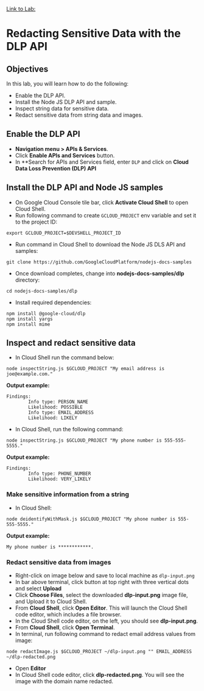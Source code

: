 [Link to Lab:](https://www.cloudskillsboost.google/paths/15/course_templates/88/labs/483865)

# Redacting Sensitive Data with the DLP API

## Objectives
In this lab, you will learn how to do the following:
- Enable the DLP API.
- Install the Node JS DLP API and sample.
- Inspect string data for sensitive data.
- Redact sensitive data from string data and images.

## Enable the DLP API
- **Navigation menu > APIs & Services**.
- Click **Enable APIs and Services** button.
- In **Search for APIs and Services field, enter `DLP` and click on **Cloud Data Loss Prevention (DLP) API**

## Install the DLP API and Node JS samples
- On Google Cloud Console tile bar, click **Activate Cloud Shell** to open Cloud Shell.
- Run following command to create `GCLOUD_PROJECT` env variable and set it to the project ID:
```shell
export GCLOUD_PROJECT=$DEVSHELL_PROJECT_ID
```
- Run command in Cloud Shell to download the Node JS DLS API and samples:
```shell
git clone https://github.com/GoogleCloudPlatform/nodejs-docs-samples
```
- Once download completes, change into **nodejs-docs-samples/dlp** directory:
```shell
cd nodejs-docs-samples/dlp
```
- Install required dependencies:
```shell
npm install @google-cloud/dlp
npm install yargs
npm install mime
```
## Inspect and redact sensitive data
- In Cloud Shell run the command below:
```shell
node inspectString.js $GCLOUD_PROJECT "My email address is joe@example.com."
```

**Output example:**
```shell
Findings:
        Info type: PERSON_NAME
        Likelihood: POSSIBLE
        Info type: EMAIL_ADDRESS
        Likelihood: LIKELY
```
- In Cloud Shell, run the following command:
```shell
node inspectString.js $GCLOUD_PROJECT "My phone number is 555-555-5555."
```
**Output example:**
```shell
Findings:
        Info type: PHONE_NUMBER
        Likelihood: VERY_LIKELY
```
### Make sensitive information from a string
- In Cloud Shell:
```shell
node deidentifyWithMask.js $GCLOUD_PROJECT "My phone number is 555-555-5555."
```

**Output example:**
```shell
My phone number is ************.
```
### Redact sensitive data from images
- Right-click on image below and save to local machine as `dlp-input.png`
- In bar above terminal, click button at top right with three vertical dots and select **Upload**
- Click **Choose Files**, select the downloaded **dlp-input.png** image file, and Upload it to Cloud Shell.
- From **Cloud Shell**, click **Open Editor**. This will launch the Cloud Shell code editor, which includes a file browser.
- In the Cloud Shell code editor, on the left, you should see **dlp-input.png**.
- From **Cloud Shell**, click **Open Terminal**.
- In terminal, run following command to redact email address values from image:
```shell
node redactImage.js $GCLOUD_PROJECT ~/dlp-input.png "" EMAIL_ADDRESS ~/dlp-redacted.png
```
- Open **Editor**
- In Cloud Shell code editor, click **dlp-redacted.png**. You will see the image with the domain name redacted.
